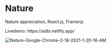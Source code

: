 # Nature
Nature appreciation, React.js, Framerjs
<p>Livedemo: https://adbi.netlify.app/</p>

<img src='https://i.postimg.cc/MZCmrKDL/Nature-Google-Chrome-2-18-2021-1-20-16-AM.png' border='0' alt='Nature-Google-Chrome-2-18-2021-1-20-16-AM'/>
